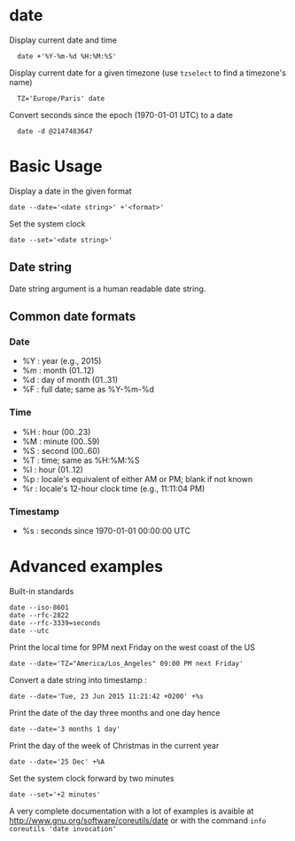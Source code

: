 # date

Display current date and time

      date +'%Y-%m-%d %H:%M:%S'


Display current date for a given timezone (use `tzselect` to find a timezone's name)

      TZ='Europe/Paris' date


Convert seconds since the epoch (1970-01-01 UTC) to a date

      date -d @2147483647



# Basic Usage

Display a date in the given format

    date --date='<date string>' +'<format>'


Set the system clock

    date --set='<date string>'



## Date string 

Date string argument is a human readable date string. 



## Common date formats

### Date

- %Y : year (e.g., 2015)
- %m : month (01..12)
- %d : day of month (01..31)
- %F : full date; same as %Y-%m-%d

### Time

- %H : hour (00..23)
- %M : minute (00..59)
- %S : second (00..60)
- %T : time; same as %H:%M:%S
- %I : hour (01..12)
- %p : locale's equivalent of either AM or PM; blank if not known
- %r : locale's 12-hour clock time (e.g., 11:11:04 PM)

### Timestamp

- %s : seconds since 1970-01-01 00:00:00 UTC



# Advanced examples

Built-in standards

    date --iso-8601
    date --rfc-2822
    date --rfc-3339=seconds
    date --utc


Print the local time for 9PM next Friday on the west coast of the US

    date --date='TZ="America/Los_Angeles" 09:00 PM next Friday'


Convert a date string into timestamp :

    date --date='Tue, 23 Jun 2015 11:21:42 +0200' +%s


Print the date of the day three months and one day hence

    date --date='3 months 1 day'


Print the day of the week of Christmas in the current year

    date --date='25 Dec' +%A


Set the system clock forward by two minutes

    date --set='+2 minutes'



A very complete documentation with a lot of examples is avaible at http://www.gnu.org/software/coreutils/date or with the command `info coreutils 'date invocation'`
    

